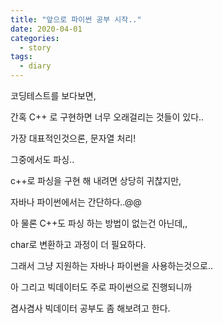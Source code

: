 ```yaml
---
title: "앞으로 파이썬 공부 시작.."
date: 2020-04-01
categories: 
  - story
tags: 
  - diary
---
```


코딩테스트를 보다보면,

간혹 C++ 로 구현하면 너무 오래걸리는 것들이 있다..

가장 대표적인것으론, 문자열 처리!

그중에서도 파싱..

c++로 파싱을 구현 해 내려면 상당히 귀찮지만, 

자바나 파이썬에서는 간단하다..@@

아 물론 C++도 파싱 하는 방법이 없는건 아닌데,,

char로 변환하고 과정이 더 필요하다. 

그래서 그냥 지원하는 자바나 파이썬을 사용하는것으로..

아 그리고 빅데이터도 주로 파이썬으로 진행되니까

겸사겸사 빅데이터 공부도 좀 해보려고 한다.


